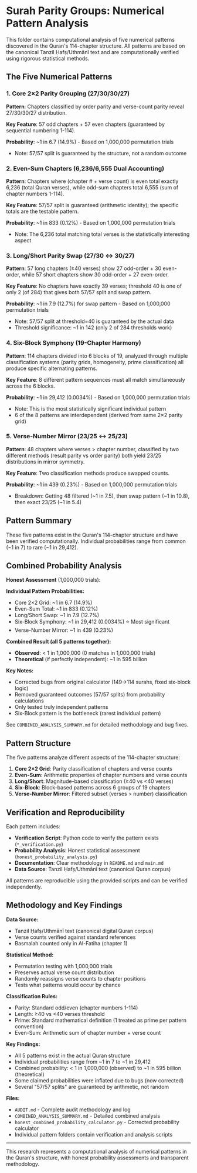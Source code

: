# Surah Parity Groups: Numerical Pattern Analysis

This folder contains computational analysis of five numerical patterns discovered in the Quran's 114-chapter structure. All patterns are based on the canonical Tanzil Ḥafṣ/Uthmānī text and are computationally verified using rigorous statistical methods.

## The Five Numerical Patterns

### 1. Core 2×2 Parity Grouping (27/30/30/27)

**Pattern**: Chapters classified by order parity and verse-count parity reveal 27/30/30/27 distribution.

**Key Feature**: 57 odd chapters + 57 even chapters (guaranteed by sequential numbering 1-114).

**Probability**: ~1 in 6.7 (14.9%) - Based on 1,000,000 permutation trials

- Note: 57/57 split is guaranteed by the structure, not a random outcome

### 2. Even-Sum Chapters (6,236/6,555 Dual Accounting)

**Pattern**: Chapters where (chapter # + verse count) is even total exactly 6,236 (total Quran verses), while odd-sum chapters total 6,555 (sum of chapter numbers 1-114).

**Key Feature**: 57/57 split is guaranteed (arithmetic identity); the specific totals are the testable pattern.

**Probability**: ~1 in 833 (0.12%) - Based on 1,000,000 permutation trials

- Note: The 6,236 total matching total verses is the statistically interesting aspect

### 3. Long/Short Parity Swap (27/30 ↔ 30/27)

**Pattern**: 57 long chapters (≥40 verses) show 27 odd-order + 30 even-order, while 57 short chapters show 30 odd-order + 27 even-order.

**Key Feature**: No chapters have exactly 39 verses; threshold 40 is one of only 2 (of 284) that gives both 57/57 split and swap pattern.

**Probability**: ~1 in 7.9 (12.7%) for swap pattern - Based on 1,000,000 permutation trials

- Note: 57/57 split at threshold=40 is guaranteed by the actual data
- Threshold significance: ~1 in 142 (only 2 of 284 thresholds work)

### 4. Six-Block Symphony (19-Chapter Harmony)

**Pattern**: 114 chapters divided into 6 blocks of 19, analyzed through multiple classification systems (parity grids, homogeneity, prime classification) all produce specific alternating patterns.

**Key Feature**: 8 different pattern sequences must all match simultaneously across the 6 blocks.

**Probability**: ~1 in 29,412 (0.0034%) - Based on 1,000,000 permutation trials

- Note: This is the most statistically significant individual pattern
- 6 of the 8 patterns are interdependent (derived from same 2×2 parity grid)

### 5. Verse-Number Mirror (23/25 ↔ 25/23)

**Pattern**: 48 chapters where verses > chapter number, classified by two different methods (result parity vs order parity) both yield 23/25 distributions in mirror symmetry.

**Key Feature**: Two classification methods produce swapped counts.

**Probability**: ~1 in 439 (0.23%) - Based on 1,000,000 permutation trials

- Breakdown: Getting 48 filtered (~1 in 7.5), then swap pattern (~1 in 10.8), then exact 23/25 (~1 in 5.4)

## Pattern Summary

These five patterns exist in the Quran's 114-chapter structure and have been verified computationally. Individual probabilities range from common (~1 in 7) to rare (~1 in 29,412).

## Combined Probability Analysis

**Honest Assessment** (1,000,000 trials):

**Individual Pattern Probabilities:**

- Core 2×2 Grid: ~1 in 6.7 (14.9%)
- Even-Sum Total: ~1 in 833 (0.12%)
- Long/Short Swap: ~1 in 7.9 (12.7%)
- Six-Block Symphony: ~1 in 29,412 (0.0034%) ⭐ Most significant
- Verse-Number Mirror: ~1 in 439 (0.23%)

**Combined Result (all 5 patterns together):**

- **Observed**: < 1 in 1,000,000 (0 matches in 1,000,000 trials)
- **Theoretical** (if perfectly independent): ~1 in 595 billion

**Key Notes:**

- Corrected bugs from original calculator (149→114 surahs, fixed six-block logic)
- Removed guaranteed outcomes (57/57 splits) from probability calculations
- Only tested truly independent patterns
- Six-Block pattern is the bottleneck (rarest individual pattern)

See `COMBINED_ANALYSIS_SUMMARY.md` for detailed methodology and bug fixes.

## Pattern Structure

The five patterns analyze different aspects of the 114-chapter structure:

1. **Core 2×2 Grid**: Parity classification of chapters and verse counts
2. **Even-Sum**: Arithmetic properties of chapter numbers and verse counts
3. **Long/Short**: Magnitude-based classification (≥40 vs <40 verses)
4. **Six-Block**: Block-based patterns across 6 groups of 19 chapters
5. **Verse-Number Mirror**: Filtered subset (verses > number) classification

## Verification and Reproducibility

Each pattern includes:

- **Verification Script**: Python code to verify the pattern exists (`*_verification.py`)
- **Probability Analysis**: Honest statistical assessment (`honest_probability_analysis.py`)
- **Documentation**: Clear methodology in `README.md` and `main.md`
- **Data Source**: Tanzil Ḥafṣ/Uthmānī text (canonical Quran corpus)

All patterns are reproducible using the provided scripts and can be verified independently.

## Methodology and Key Findings

**Data Source:**

- Tanzil Ḥafṣ/Uthmānī text (canonical digital Quran corpus)
- Verse counts verified against standard references
- Basmalah counted only in Al-Fatiha (chapter 1)

**Statistical Method:**

- Permutation testing with 1,000,000 trials
- Preserves actual verse count distribution
- Randomly reassigns verse counts to chapter positions
- Tests what patterns would occur by chance

**Classification Rules:**

- Parity: Standard odd/even (chapter numbers 1-114)
- Length: ≥40 vs <40 verses threshold
- Prime: Standard mathematical definition (1 treated as prime per pattern convention)
- Even-Sum: Arithmetic sum of chapter number + verse count

**Key Findings:**

- All 5 patterns exist in the actual Quran structure
- Individual probabilities range from ~1 in 7 to ~1 in 29,412
- Combined probability: < 1 in 1,000,000 (observed) to ~1 in 595 billion (theoretical)
- Some claimed probabilities were inflated due to bugs (now corrected)
- Several "57/57 splits" are guaranteed by arithmetic, not random

**Files:**

- `AUDIT.md` - Complete audit methodology and log
- `COMBINED_ANALYSIS_SUMMARY.md` - Detailed combined analysis
- `honest_combined_probability_calculator.py` - Corrected probability calculator
- Individual pattern folders contain verification and analysis scripts

---

This research represents a computational analysis of numerical patterns in the Quran's structure, with honest probability assessments and transparent methodology.
